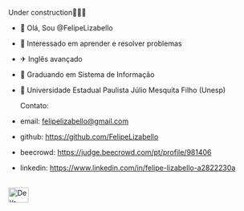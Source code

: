 Under construction🚧👷‍♂️
- 👋 Olá, Sou @FelipeLizabello
- 🧩 Interessado em aprender e resolver problemas
- ✈ Inglês avançado
- 📖 Graduando em Sistema de Informação
- 🏫 Universidade Estadual Paulista Júlio Mesquita Filho (Unesp)

  Contato:
- email: felipelizabello@gmail.com
- github: https://github.com/FelipeLizabello
- beecrowd: https://judge.beecrowd.com/pt/profile/981406
- linkedin: https://www.linkedin.com/in/felipe-lizabello-a2822230a 

<div style="display: inline_block"><br>
<img align="center" alt="Dev-CSS" height="30" width="40" src="https://cdn.jsdelivr.net/gh/devicons/devicon@latest/icons/c/c-original.svg">

  </div>
